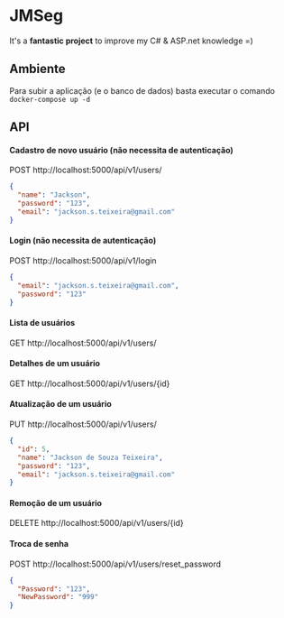 # JMSeg

It's a **fantastic project** to improve my C# & ASP.net knowledge =)

## Ambiente

Para subir a aplicação (e o banco de dados) basta executar o comando ```docker-compose up -d```

## API

#### Cadastro de novo usuário (não necessita de autenticação)

POST http://localhost:5000/api/v1/users/

```json
{
  "name": "Jackson",
  "password": "123",
  "email": "jackson.s.teixeira@gmail.com"
}
```

#### Login (não necessita de autenticação)

POST http://localhost:5000/api/v1/login

```json
{
  "email": "jackson.s.teixeira@gmail.com",
  "password": "123"
}
```

#### Lista de usuários

GET http://localhost:5000/api/v1/users/

#### Detalhes de um usuário

GET http://localhost:5000/api/v1/users/{id}

#### Atualização de um usuário

PUT http://localhost:5000/api/v1/users/

```json
{
  "id": 5,
  "name": "Jackson de Souza Teixeira",
  "password": "123",
  "email": "jackson.s.teixeira@gmail.com"
}
```

#### Remoção de um usuário

DELETE http://localhost:5000/api/v1/users/{id}

#### Troca de senha

POST http://localhost:5000/api/v1/users/reset_password

```json
{
  "Password": "123",
  "NewPassword": "999"
}
```